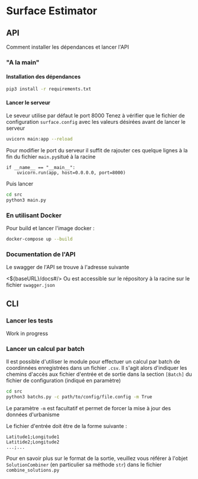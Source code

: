 # Surface Estimator

## API

Comment installer les dépendances et lancer l'API

### "A la main"

#### Installation des dépendances

```bash
pip3 install -r requirements.txt
```

#### Lancer le serveur

Le seveur utilise par défaut le port 8000
Tenez à vérifier que le fichier de configuration `surface.config` avec les valeurs désirées avant de lancer le serveur

```bash
uvicorn main:app --reload
```

Pour modifier le port du serveur il suffit de rajouter ces quelque lignes à la fin du fichier `main.py`situé à la racine

```python=
if __name__ == "__main__":
    uvicorn.run(app, host=0.0.0.0, port=8000)
```

Puis lancer

```bash
cd src
python3 main.py
```

### En utilisant Docker

Pour build et lancer l'image docker :

```bash
docker-compose up --build
```

### Documentation de l'API

Le swagger de l'API se trouve à l'adresse suivante

<${baseURL}/docs#/>
Ou est accessible sur le répository à la racine sur le fichier `swagger.json`

## CLI

### Lancer les tests

Work in progress

### Lancer un calcul par batch

Il est possible d'utiliser le module pour effectuer un calcul par batch de coordinnées enregistrées dans un fichier `.csv`. Il s'agit alors d'indiquer les chemins d'accès aux fichier d'entrée et de sortie dans la section `[Batch]` du fichier de configuration (indiqué en paramètre)

```bash
cd src
python3 batchs.py -c path/to/config/file.config -m True
```

Le paramètre `-m` est facultatif et permet de forcer la mise à jour des données d'urbanisme

Le fichier d'entrée doit être de la forme suivante :

```csv
Latitude1;Longitude1
Latitide2;Longitude2
...;...
```

Pour en savoir plus sur le format de la sortie, veuillez vous référer à l'objet `SolutionCombiner` (en particulier sa méthode `str`) dans le fichier `combine_solutions.py`
